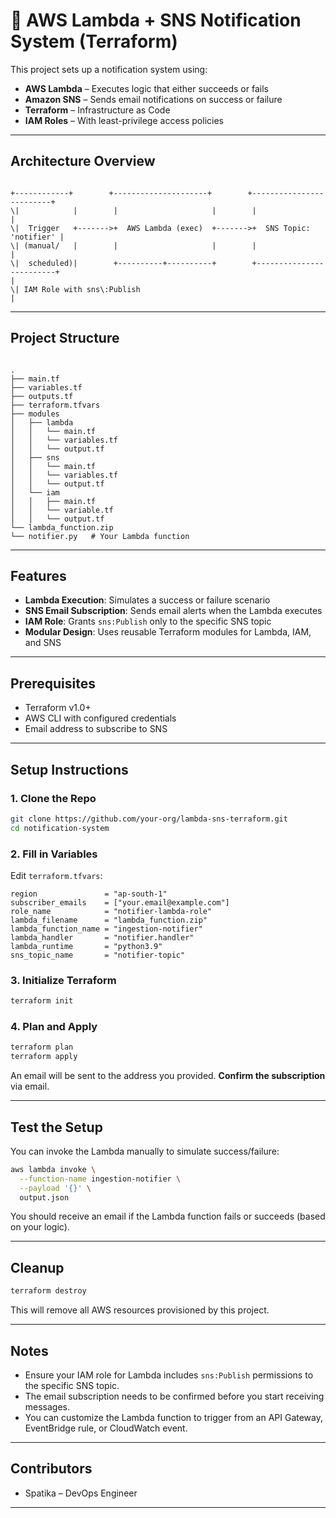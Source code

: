 # 📣 AWS Lambda + SNS Notification System (Terraform)

This project sets up a notification system using:

- **AWS Lambda** – Executes logic that either succeeds or fails
- **Amazon SNS** – Sends email notifications on success or failure
- **Terraform** – Infrastructure as Code
- **IAM Roles** – With least-privilege access policies

---

## Architecture Overview

```

+------------+        +---------------------+        +-------------------------+
\|            |        |                     |        |                         |
\|  Trigger   +------->+  AWS Lambda (exec)  +------->+  SNS Topic: 'notifier' |
\| (manual/   |        |                     |        |                         |
\|  scheduled)|        +----------+----------+        +-------------------------+
|
\| IAM Role with sns\:Publish
|

```

---

## Project Structure

```

.
├── main.tf
├── variables.tf
├── outputs.tf
├── terraform.tfvars
├── modules
│   ├── lambda
│   │   └── main.tf
│   │   └── variables.tf
│   │   └── output.tf
│   ├── sns
│   │   └── main.tf
│   │   └── variables.tf
│   │   └── output.tf
│   └── iam
│   │   ├── main.tf
│   │   └── variable.tf
│   │   └── output.tf
└── lambda_function.zip
└── notifier.py   # Your Lambda function

````

---

## Features

- **Lambda Execution**: Simulates a success or failure scenario
- **SNS Email Subscription**: Sends email alerts when the Lambda executes
- **IAM Role**: Grants `sns:Publish` only to the specific SNS topic
- **Modular Design**: Uses reusable Terraform modules for Lambda, IAM, and SNS

---

## Prerequisites

- Terraform v1.0+
- AWS CLI with configured credentials
- Email address to subscribe to SNS

---

## Setup Instructions

### 1. Clone the Repo

```bash
git clone https://github.com/your-org/lambda-sns-terraform.git
cd notification-system
````

### 2. Fill in Variables

Edit `terraform.tfvars`:

```hcl
region               = "ap-south-1"
subscriber_emails    = ["your.email@example.com"]
role_name            = "notifier-lambda-role"
lambda_filename      = "lambda_function.zip"
lambda_function_name = "ingestion-notifier"
lambda_handler       = "notifier.handler"
lambda_runtime       = "python3.9"
sns_topic_name       = "notifier-topic"
```

### 3. Initialize Terraform

```bash
terraform init
```

### 4. Plan and Apply

```bash
terraform plan
terraform apply
```

 An email will be sent to the address you provided. **Confirm the subscription** via email.

---

## Test the Setup

You can invoke the Lambda manually to simulate success/failure:

```bash
aws lambda invoke \
  --function-name ingestion-notifier \
  --payload '{}' \
  output.json
```

You should receive an email if the Lambda function fails or succeeds (based on your logic).

---

## Cleanup

```bash
terraform destroy
```

This will remove all AWS resources provisioned by this project.

---

## Notes

* Ensure your IAM role for Lambda includes `sns:Publish` permissions to the specific SNS topic.
* The email subscription needs to be confirmed before you start receiving messages.
* You can customize the Lambda function to trigger from an API Gateway, EventBridge rule, or CloudWatch event.

---

## Contributors

* Spatika – DevOps Engineer

---